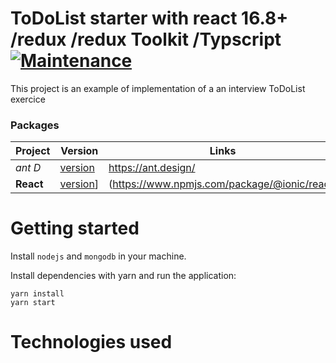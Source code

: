 # ToDoList starter with react 16.8+ /redux /redux Toolkit /Typscript [![Maintenance](https://img.shields.io/badge/Maintained%3F-no-red.svg)](https://bitbucket.org/lbesson/ansi-colors)


This project is an example of implementation of a an interview ToDoList exercice

### Packages

| Project | Version | Links |
| ------- | ------- |------- |
| *ant D* | [version](http://img.shields.io/npm/v/antd.svg?style=flat-square) | https://ant.design/
| **React** | [version](https://img.shields.io/npm/v/react.svg?style=flat)]|(https://www.npmjs.com/package/@ionic/react) | https://reactjs.org/

# Getting started

Install `nodejs` and `mongodb` in your machine.

Install dependencies with yarn and run the application:

```
yarn install
yarn start
```

# Technologies used 


